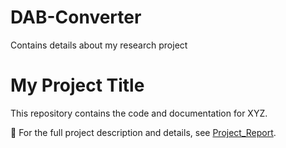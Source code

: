 # DAB-Converter
Contains details about my research project
# My Project Title

This repository contains the code and documentation for XYZ.

📄 For the full project description and details, see [Project_Report](./Project_report.pdf).
